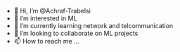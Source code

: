 - 👋 Hi, I’m @Achraf-Trabelsi
- 👀 I’m interested in ML 
- 🌱 I’m currently learning network and telcommunication
- 💞️ I’m looking to collaborate on ML projects
- 📫 How to reach me ...

<!---
Achraf-Trabelsi/Achraf-Trabelsi is a ✨ special ✨ repository because its `README.md` (this file) appears on your GitHub profile.
You can click the Preview link to take a look at your changes.
--->
